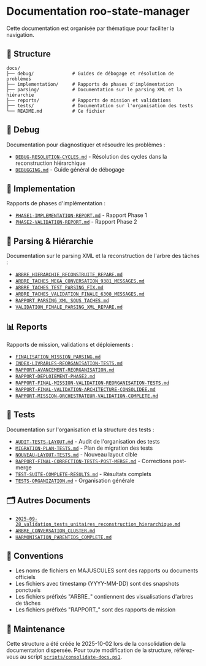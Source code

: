 # Documentation roo-state-manager

Cette documentation est organisée par thématique pour faciliter la navigation.

## 📁 Structure

```
docs/
├── debug/              # Guides de débogage et résolution de problèmes
├── implementation/     # Rapports de phases d'implémentation
├── parsing/            # Documentation sur le parsing XML et la hiérarchie
├── reports/            # Rapports de mission et validations
├── tests/              # Documentation sur l'organisation des tests
└── README.md           # Ce fichier
```

## 🐛 Debug

Documentation pour diagnostiquer et résoudre les problèmes :

- [`DEBUG-RESOLUTION-CYCLES.md`](debug/DEBUG-RESOLUTION-CYCLES.md) - Résolution des cycles dans la reconstruction hiérarchique
- [`DEBUGGING.md`](debug/DEBUGGING.md) - Guide général de débogage

## 🚀 Implementation

Rapports de phases d'implémentation :

- [`PHASE1-IMPLEMENTATION-REPORT.md`](implementation/PHASE1-IMPLEMENTATION-REPORT.md) - Rapport Phase 1
- [`PHASE2-VALIDATION-REPORT.md`](implementation/PHASE2-VALIDATION-REPORT.md) - Rapport Phase 2

## 🌲 Parsing & Hiérarchie

Documentation sur le parsing XML et la reconstruction de l'arbre des tâches :

- [`ARBRE_HIERARCHIE_RECONSTRUITE_REPARE.md`](parsing/ARBRE_HIERARCHIE_RECONSTRUITE_REPARE.md)
- [`ARBRE_TACHES_MEGA_CONVERSATION_9381_MESSAGES.md`](parsing/ARBRE_TACHES_MEGA_CONVERSATION_9381_MESSAGES.md)
- [`ARBRE_TACHES_TEST_PARSING_FIX.md`](parsing/ARBRE_TACHES_TEST_PARSING_FIX.md)
- [`ARBRE_TACHES_VALIDATION_FINALE_6308_MESSAGES.md`](parsing/ARBRE_TACHES_VALIDATION_FINALE_6308_MESSAGES.md)
- [`RAPPORT_PARSING_XML_SOUS_TACHES.md`](parsing/RAPPORT_PARSING_XML_SOUS_TACHES.md)
- [`VALIDATION_FINALE_PARSING_XML_REPARE.md`](parsing/VALIDATION_FINALE_PARSING_XML_REPARE.md)

## 📊 Reports

Rapports de mission, validations et déploiements :

- [`FINALISATION_MISSION_PARSING.md`](reports/FINALISATION_MISSION_PARSING.md)
- [`INDEX-LIVRABLES-REORGANISATION-TESTS.md`](reports/INDEX-LIVRABLES-REORGANISATION-TESTS.md)
- [`RAPPORT-AVANCEMENT-REORGANISATION.md`](reports/RAPPORT-AVANCEMENT-REORGANISATION.md)
- [`RAPPORT-DEPLOIEMENT-PHASE2.md`](reports/RAPPORT-DEPLOIEMENT-PHASE2.md)
- [`RAPPORT-FINAL-MISSION-VALIDATION-REORGANISATION-TESTS.md`](reports/RAPPORT-FINAL-MISSION-VALIDATION-REORGANISATION-TESTS.md)
- [`RAPPORT-FINAL-VALIDATION-ARCHITECTURE-CONSOLIDEE.md`](reports/RAPPORT-FINAL-VALIDATION-ARCHITECTURE-CONSOLIDEE.md)
- [`RAPPORT-MISSION-ORCHESTRATEUR-VALIDATION-COMPLETE.md`](reports/RAPPORT-MISSION-ORCHESTRATEUR-VALIDATION-COMPLETE.md)

## 🧪 Tests

Documentation sur l'organisation et la structure des tests :

- [`AUDIT-TESTS-LAYOUT.md`](tests/AUDIT-TESTS-LAYOUT.md) - Audit de l'organisation des tests
- [`MIGRATION-PLAN-TESTS.md`](tests/MIGRATION-PLAN-TESTS.md) - Plan de migration des tests
- [`NOUVEAU-LAYOUT-TESTS.md`](tests/NOUVEAU-LAYOUT-TESTS.md) - Nouveau layout cible
- [`RAPPORT-FINAL-CORRECTION-TESTS-POST-MERGE.md`](tests/RAPPORT-FINAL-CORRECTION-TESTS-POST-MERGE.md) - Corrections post-merge
- [`TEST-SUITE-COMPLETE-RESULTS.md`](tests/TEST-SUITE-COMPLETE-RESULTS.md) - Résultats complets
- [`TESTS-ORGANIZATION.md`](tests/TESTS-ORGANIZATION.md) - Organisation générale

## 🗂️ Autres Documents

- [`2025-09-28_validation_tests_unitaires_reconstruction_hierarchique.md`](2025-09-28_validation_tests_unitaires_reconstruction_hierarchique.md)
- [`ARBRE_CONVERSATION_CLUSTER.md`](ARBRE_CONVERSATION_CLUSTER.md)
- [`HARMONISATION_PARENTIDS_COMPLETE.md`](HARMONISATION_PARENTIDS_COMPLETE.md)

## 📝 Conventions

- Les noms de fichiers en MAJUSCULES sont des rapports ou documents officiels
- Les fichiers avec timestamp (YYYY-MM-DD) sont des snapshots ponctuels
- Les fichiers préfixés "ARBRE_" contiennent des visualisations d'arbres de tâches
- Les fichiers préfixés "RAPPORT_" sont des rapports de mission

## 🔄 Maintenance

Cette structure a été créée le 2025-10-02 lors de la consolidation de la documentation dispersée.
Pour toute modification de la structure, référez-vous au script [`scripts/consolidate-docs.ps1`](../scripts/consolidate-docs.ps1).